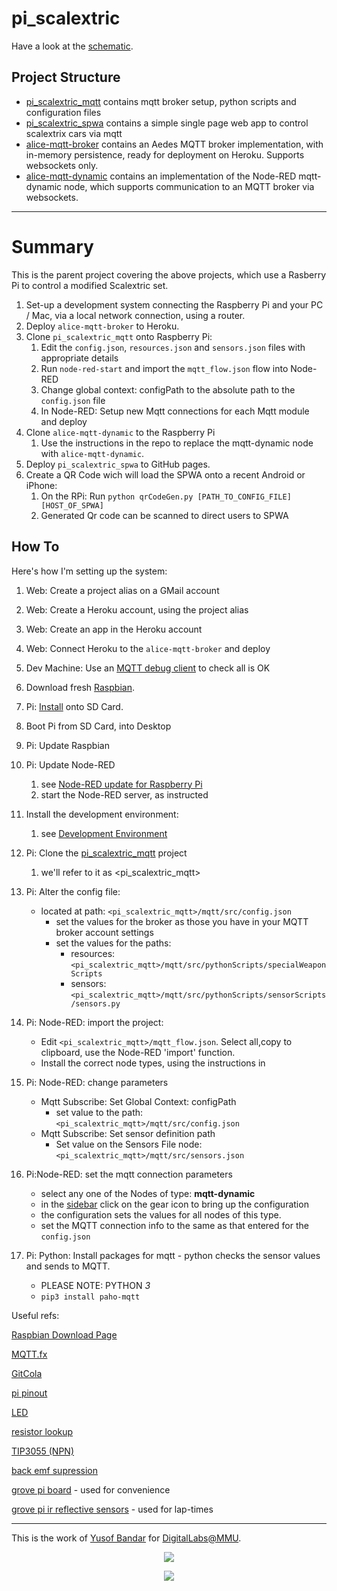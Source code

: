 # pi_scalextric

Have a look at the [schematic](https://aliceliveprojects.github.io/pi_scalextric/).

## Project Structure
* [pi_scalextric_mqtt](https://github.com/aliceliveprojects/pi_scalextric_mqtt) contains mqtt broker setup, python scripts and configuration files
* [pi_scalextric_spwa](https://github.com/aliceliveprojects/pi_scalextric_spwa) contains a simple single page web app to control scalextrix cars via mqtt
* [alice-mqtt-broker](https://github.com/aliceliveprojects/alice-mqtt-broker) contains an Aedes MQTT broker implementation, with in-memory persistence, ready for deployment on Heroku. Supports websockets only.
* [alice-mqtt-dynamic](https://github.com/aliceliveprojects/alice-mqtt-dynamic) contains an implementation of the Node-RED mqtt-dynamic node, which supports communication to an MQTT broker via websockets.

---

# Summary
This is the parent project covering the above projects, which use a Rasberry Pi to  control a modified Scalextric set. 

1. Set-up a development system connecting the Raspberry Pi and your PC / Mac, via a local network connection, using a router. 
1. Deploy `alice-mqtt-broker` to Heroku.
1. Clone `pi_scalextric_mqtt` onto Raspberry Pi:
   1. Edit the `config.json`, `resources.json` and `sensors.json` files with appropriate details
   1. Run `node-red-start` and import the `mqtt_flow.json` flow into Node-RED
   1. Change global context: configPath to the absolute path to the `config.json` file
   1. In Node-RED:  Setup new Mqtt connections for each Mqtt module and deploy
1. Clone `alice-mqtt-dynamic` to the Raspberry Pi
   1. Use the instructions in the repo to replace the mqtt-dynamic node with `alice-mqtt-dynamic`.
1. Deploy `pi_scalextric_spwa` to GitHub pages.
1. Create a QR Code wich will load the SPWA onto a recent Android or iPhone:
   1. On the RPi: Run `python qrCodeGen.py [PATH_TO_CONFIG_FILE] [HOST_OF_SPWA]`
   1. Generated Qr code can be scanned to direct users to SPWA

## How To

Here's how I'm setting up the system:

1. Web: Create a project alias on a GMail account

1. Web: Create a Heroku account, using the project alias

1. Web: Create an app in the Heroku account

1. Web: Connect Heroku to the `alice-mqtt-broker` and deploy

1. Dev Machine: Use an [MQTT debug client](https://chrome.google.com/webstore/detail/mqttbox/kaajoficamnjijhkeomgfljpicifbkaf) to check all is OK

1. Download fresh [Raspbian](https://www.raspberrypi.org/downloads/raspbian/).

1. Pi: [Install](https://www.raspberrypi.org/documentation/installation/installing-images/README.md) onto SD Card.

1. Boot Pi from SD Card, into Desktop

1. Pi: Update Raspbian

1. Pi: Update Node-RED
   1. see [Node-RED update for Raspberry Pi](https://nodered.org/docs/hardware/raspberrypi)
   1. start the Node-RED server, as instructed

1. Install the development environment:
   1. see [Development Environment](https://github.com/aliceliveprojects/little_blue_pi/blob/master/documentation/worklogs/27.01.2020.md)

1. Pi: Clone the [pi_scalextric_mqtt](https://github.com/aliceliveprojects/pi_scalextric_mqtt) project
   1. we'll refer to it as <pi_scalextric_mqtt>
1. Pi: Alter the config file:
   * located at path: `<pi_scalextric_mqtt>/mqtt/src/config.json`
      * set the values for the broker as those you have in your MQTT broker account settings
      * set the values for the paths:
         * resources: `<pi_scalextric_mqtt>/mqtt/src/pythonScripts/specialWeaponScripts`
         * sensors: `<pi_scalextric_mqtt>/mqtt/src/pythonScripts/sensorScripts/sensors.py`
1. Pi: Node-RED: import the project:
   * Edit `<pi_scalextric_mqtt>/mqtt_flow.json`. Select all,copy to clipboard, use the Node-RED 'import' function.
   * Install the correct node types, using the instructions in <alice-mqtt-dynamic>
1. Pi: Node-RED: change parameters
   *  Mqtt Subscribe: Set Global Context: configPath
      * set value to the path: `<pi_scalextric_mqtt>/mqtt/src/config.json`
   *  Mqtt Subscribe: Set sensor definition path
      * Set value on the Sensors File node: `<pi_scalextric_mqtt>/mqtt/src/sensors.json`
1. Pi:Node-RED: set the mqtt connection parameters
   * select any one of the Nodes of type: **mqtt-dynamic**
   * in the [sidebar](https://nodered.org/docs/user-guide/editor/) click on the gear icon to bring up the configuration
   * the configuration sets the values for all nodes of this type.
   * set the MQTT connection info to the same as that entered for the `config.json`
1. Pi: Python: Install packages for mqtt - python checks the sensor values and sends to MQTT.
   * PLEASE NOTE: PYTHON *3*
   * `pip3 install paho-mqtt`
   



Useful refs:

[Raspbian Download Page](https://www.raspberrypi.org/downloads/raspbian/)

[MQTT.fx](http://www.mqttfx.org/)

[GitCola](https://git-cola.github.io/downloads.html)

[pi pinout](https://pinout.xyz/)

[LED](https://www.electronics2000.co.uk/pin-out/led.php)

[resistor lookup](https://www.digikey.co.uk/en/resources/conversion-calculators/conversion-calculator-resistor-color-code-4-band)

[TIP3055 (NPN)](https://github.com/aliceliveprojects/pi_scalextric/blob/master/documentation/resources/TIP3055-D.PDF)

[back emf supression](https://progeny.co.uk/back-emf-suppression/)

[grove pi board](https://www.seeedstudio.com/GrovePi-p-2241.html) - used for convenience

[grove pi ir reflective sensors](https://www.seeedstudio.com/Grove-Infrared-Reflective-Sensor-v1-2-p-2791.html) - used for lap-times


---

This is the work of [Yusof Bandar](https://github.com/YusofBandar) for [DigitalLabs@MMU](https://digitallabs.mmu.ac.uk/).

<p align="center">
<img align="middle" src="https://trello-attachments.s3.amazonaws.com/5b2caa657bcf194b4d089d48/5b98c7ec64145155e09b5083/d2e189709d3b79aa1222ef6e9b1f3735/DigitalLabsLogo_512x512.png"  />
 </p>
 
 
<p align="center">
<img align="middle" src="https://trello-attachments.s3.amazonaws.com/5b2caa657bcf194b4d089d48/5b98c7ec64145155e09b5083/e5f47675f420face27488d4e5330a48c/logo_mmu.png" />
 </p>

